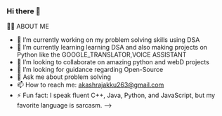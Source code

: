 ### Hi there 👋

🧑‍🎓 ABOUT ME 

- 🔭 I’m currently working on my problem solving skills using DSA
- 🌱 I’m currently learning learning DSA and also making projects on Python like the GOOGLE_TRANSLATOR,VOICE ASSISTANT 
- 👯 I’m looking to collaborate on amazing python and webD projects 
- 🤔 I’m looking for guidance regarding Open-Source
- 💬 Ask me about problem solving
- 📫 How to reach me: akashrajakku263@gmail.com
- ⚡ Fun fact: I speak fluent C++, Java, Python, and JavaScript, but my favorite language is sarcasm.
-->
